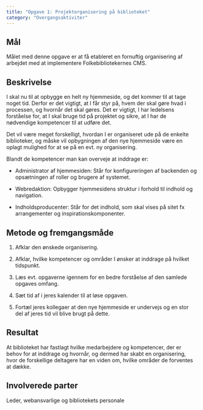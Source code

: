 ```yaml
---
title: "Opgave 1: Projektorganisering på biblioteket"
category: "Overgangsaktiviter"
---
```


## Mål ## 

Målet med denne opgave er at få etableret en fornuftig organisering af arbejdet med at implementere Folkebibliotekernes CMS.  

## Beskrivelse ## 

I skal nu til at opbygge en helt ny hjemmeside, og det kommer til at tage noget tid. Derfor er det vigtigt, at I får styr på, hvem der skal gøre hvad i processen, og hvornår det skal gøres. Det er vigtigt, I har ledelsens forståelse for, at I skal bruge tid på projektet og sikre, at I har de nødvendige kompetencer til at udføre det. 

Det vil være meget forskelligt, hvordan I er organiseret ude på de enkelte biblioteker, og måske vil opbygningen af den nye hjemmeside være en oplagt mulighed for at se på en evt. ny organisering.  


Blandt de kompetencer man kan overveje at inddrage er: 

- Administrator af hjemmesiden: Står for konfigureringen af backenden og opsætningen af roller og brugere af systemet. 

- Webredaktion: Opbygger hjemmesidens struktur i forhold til indhold og navigation. 

- Indholdsproducenter: Står for det indhold, som skal vises på sitet fx arrangementer og inspirationskomponenter. 

## Metode og fremgangsmåde ##

1. Afklar den ønskede organisering. 

2. Afklar, hvilke kompetencer og områder I ønsker at inddrage på hvilket tidspunkt. 

3. Læs evt. opgaverne igennem for en bedre forståelse af den samlede opgaves omfang. 

4. Sæt tid af i jeres kalender til at løse opgaven. 

5. Fortæl jeres kollegaer at den nye hjemmeside er undervejs og en stor del af jeres tid vil blive brugt på dette. 

 

## Resultat ##

At biblioteket har fastlagt hvilke medarbejdere og kompetencer, der er behov for at inddrage og hvornår, og dermed har skabt en organisering, hvor de forskellige deltagere har en viden om, hvilke områder de forventes at dække. 

## Involverede parter ##
Leder, webansvarlige og bibliotekets personale 



  

  

 


